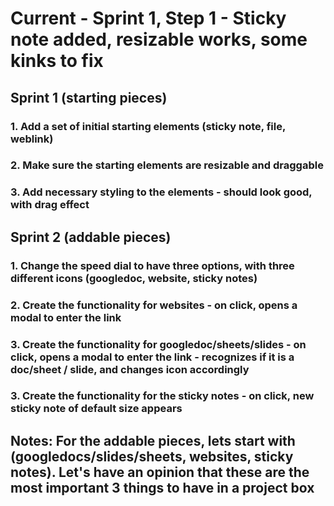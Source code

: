 # Current - Sprint 1, Step 1 - Sticky note added, resizable works, some kinks to fix

## Sprint 1 (starting pieces)
### 1. Add a set of initial starting elements (sticky note, file, weblink)
### 2. Make sure the starting elements are resizable and draggable
### 3. Add necessary styling to the elements - should look good, with drag effect

## Sprint 2 (addable pieces)
### 1. Change the speed dial to have three options, with three different icons (googledoc, website, sticky notes)
### 2. Create the functionality for websites - on click, opens a modal to enter the link
### 3. Create the functionality for googledoc/sheets/slides - on click, opens a modal to enter the link - recognizes if it is a doc/sheet / slide, and changes icon accordingly
### 3. Create the functionality for the sticky notes - on click, new sticky note of default size appears



## Notes: For the addable pieces, lets start with (googledocs/slides/sheets, websites, sticky notes). Let's have an opinion that these are the most important 3 things to have in a project box